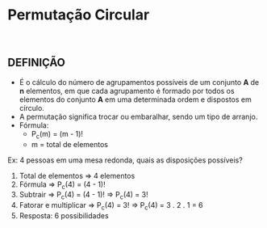# Permutação Circular

<br>

## DEFINIÇÃO
* É o cálculo do número de agrupamentos possíveis de um conjunto **A** de **n** elementos, em que cada agrupamento é formado por todos os elementos do conjunto **A** em uma determinada ordem e dispostos em círculo.
* A permutação significa trocar ou embaralhar, sendo um tipo de arranjo.
* Fórmula: 
  - P<sub>c</sub>(m) = (m - 1)!
  - m = total de elementos

Ex: 4 pessoas em uma mesa redonda, quais as disposições possíveis?

1. Total de elementos => 4 elementos
2. Fórmula => P<sub>c</sub>(4) = (4 - 1)!
3. Subtrair => P<sub>c</sub>(4) = (4 - 1)! => P<sub>c</sub>(4) = 3!
4. Fatorar e multiplicar => P<sub>c</sub>(4) = 3! => P<sub>c</sub>(4) = 3 . 2 . 1 = 6
5. Resposta: 6 possibilidades


